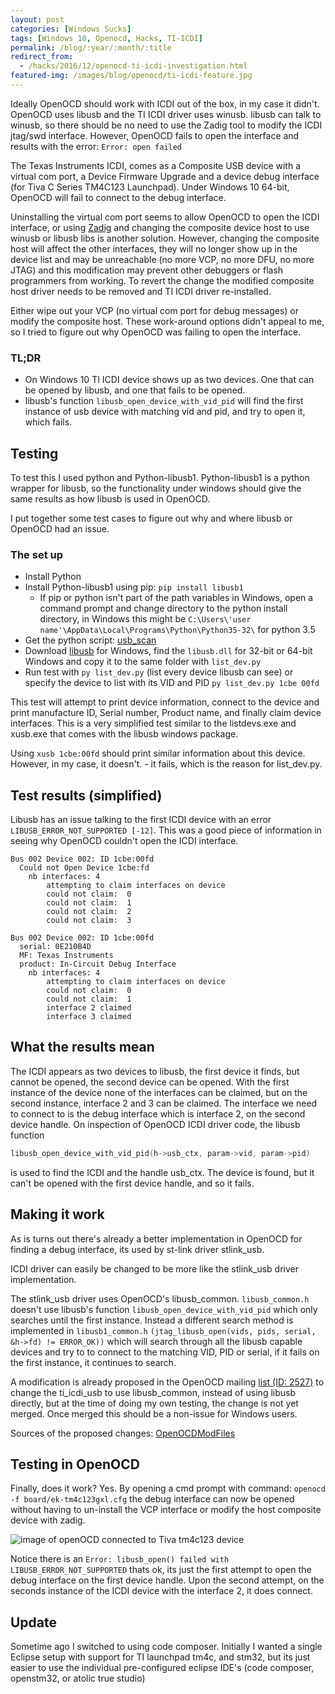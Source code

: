 ```yaml
---
layout: post
categories: [Windows Sucks]
tags: [Windows 10, Openocd, Hacks, TI-ICDI]
permalink: /blog/:year/:month/:title
redirect_from:
  - /hacks/2016/12/openocd-ti-icdi-investigation.html
featured-img: /images/blog/openocd/ti-icdi-feature.jpg
---
```


Ideally OpenOCD should work with ICDI out of the box, in my case it didn't. OpenOCD uses libusb and the TI ICDI driver uses winusb. libusb can talk to winusb, so there should be no need to use the Zadig tool to modify the ICDI jtag/swd interface. However, OpenOCD fails to open the interface and results with the error: `Error: open failed`

The Texas Instruments ICDI, comes as a Composite USB device with a virtual com port, a Device Firmware Upgrade and a device debug interface (for Tiva C Series TM4C123 Launchpad). Under Windows 10 64-bit, OpenOCD will fail to connect to the debug interface.

Uninstalling the virtual com port seems to allow OpenOCD to open the ICDI interface, or using [Zadig](http://zadig.akeo.ie/) and changing the composite device host to use winusb or libusb libs is another solution. However, changing the composite host will affect the other interfaces, they will no longer show up in the device list and may be unreachable (no more VCP, no more DFU, no more JTAG) and this modification may prevent other debuggers or flash programmers from working. To revert the change the modified composite host driver needs to be removed and TI ICDI driver re-installed.

Either wipe out your VCP (no virtual com port for debug messages) or modify the composite host. These work-around options didn't appeal to me, so I tried to figure out why OpenOCD was failing to open the interface.

### TL;DR
- On Windows 10 TI ICDI device shows up as two devices. One that can be opened by libusb, and one that fails to be opened.
- libusb's function `libusb_open_device_with_vid_pid` will find the first instance of usb device with matching vid and pid, and try to open it, which fails.

## Testing
To test this I used python and Python-libusb1. Python-libusb1 is a python wrapper for libusb, so the functionality under windows should give the same results as how libusb is used in OpenOCD.

I put together some test cases to figure out why and where libusb or OpenOCD had an issue.

### The set up
- Install Python
- Install Python-libusb1 using pip: `pip install libusb1`
  - If pip or python isn't part of the path variables in Windows, open a command prompt and change directory to the python install directory, in Windows this might be `C:\Users\'user name'\AppData\Local\Programs\Python\Python35-32\` for python 3.5
- Get the python script: [usb_scan](https://github.com/tahull/Python-projects/tree/master/usb_scan)
- Download [libusb](http://libusb.info/) for Windows, find the `libusb.dll` for 32-bit or 64-bit Windows and copy it to the same folder with `list_dev.py`
- Run test with `py list_dev.py` (list every device libusb can see) or specify the device to list with its VID and PID `py list_dev.py 1cbe 00fd`

This test will attempt to print device information, connect to the device and print manufacture ID, Serial number, Product name, and finally claim device interfaces. This is a very simplified test similar to the listdevs.exe and xusb.exe that comes with the libusb windows package.

Using `xusb 1cbe:00fd` should print similar information about this device. However, in my case, it doesn't. - it fails, which is the reason for list_dev.py.

## Test results (simplified)
Libusb has an issue talking to the first ICDI device with an error `LIBUSB_ERROR_NOT_SUPPORTED [-12]`. This was a good piece of information in seeing why OpenOCD couldn't open the ICDI interface.

```
Bus 002 Device 002: ID 1cbe:00fd
  Could not Open Device 1cbe:fd
    nb interfaces: 4
        attempting to claim interfaces on device
        could not claim:  0
        could not claim:  1
        could not claim:  2
        could not claim:  3

Bus 002 Device 002: ID 1cbe:00fd
  serial: 0E210B4D
  MF: Texas Instruments
  product: In-Circuit Debug Interface
    nb interfaces: 4    
        attempting to claim interfaces on device
        could not claim:  0
        could not claim:  1
        interface 2 claimed
        interface 3 claimed
```

## What the results mean
The ICDI appears as two devices to libusb, the first device it finds, but cannot be opened, the second device can be opened. With the first instance of the device none of the interfaces can be claimed, but on the second instance, interface 2 and 3 can be claimed. The interface we need to connect to is the debug interface which is interface 2, on the second device handle. On inspection of OpenOCD ICDI driver code, the libusb function
```c
libusb_open_device_with_vid_pid(h->usb_ctx, param->vid, param->pid)
```
is used to find the ICDI and the handle usb_ctx. The device is found, but it can't be opened with the first device handle, and so it fails.

## Making it work
As is turns out there's already a better implementation in OpenOCD for finding a debug interface, its used by st-link driver stlink_usb.

ICDI driver can easily be changed to be more like the stlink_usb driver implementation.

The stlink_usb driver uses OpenOCD's libusb_common. `libusb_common.h` doesn't use libusb's function `libusb_open_device_with_vid_pid` which only searches until the first instance. Instead a different search method is implemented in `libusb1_common.h` `(jtag_libusb_open(vids, pids, serial, &h->fd) != ERROR_OK))` which will search through all the libusb capable devices and try to to connect to the matching VID, PID or serial, if it fails on the first instance, it continues to search.

A modification is already proposed in the OpenOCD mailing [list (ID: 2527)](http://openocd.zylin.com/#/q/status:open) to change the ti_icdi_usb to use libusb_common, instead of using libusb directly, but at the time of doing my own testing, the change is not yet merged. Once merged this should be a non-issue for Windows users.

Sources of the proposed changes: [OpenOCDModFiles](https://github.com/tahull/OpenOCDModFiles)

## Testing in OpenOCD
Finally, does it work? Yes. By opening a cmd prompt with command: `openocd -f board/ek-tm4c123gxl.cfg` the debug interface can now be opened without having to un-install the VCP interface or modify the host composite device with zadig.

<img src="/images/blog/openocd/ti-icdi-success.png" alt="image of openOCD connected to Tiva tm4c123 device" title = "openOCD connected to tm4c123" class="img-fluid"/>

Notice there is an `Error: libusb_open() failed with LIBUSB_ERROR_NOT_SUPPORTED` thats ok, its just the first attempt to open the debug interface on the first device handle. Upon the second attempt, on the seconds instance of the ICDI device with the interface 2, it does connect.

## Update
Sometime ago I switched to using code composer. Initially I wanted a single Eclipse setup with support for TI launchpad tm4c, and stm32, but its just easier to use the individual pre-configured eclipse IDE's (code composer, openstm32, or atolic true studio)
